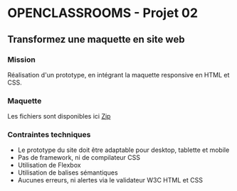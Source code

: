 # OPENCLASSROOMS - Projet 02
## Transformez une maquette en site web
### Mission
Réalisation d'un prototype, en intégrant la maquette responsive en HTML et CSS.
### Maquette
Les fichiers sont disponibles ici [Zip](https://s3-eu-west-1.amazonaws.com/course.oc-static.com/projects/Front-End+V2/P2+HTML+&+CSS/Projet+2+-+Reservia+FR.zip)

### Contraintes techniques
- Le prototype du site doit être adaptable pour desktop, tablette et mobile
- Pas de framework, ni de compilateur CSS
- Utilisation de Flexbox
- Utilisation de balises sémantiques
- Aucunes erreurs, ni alertes via le validateur W3C HTML et CSS

